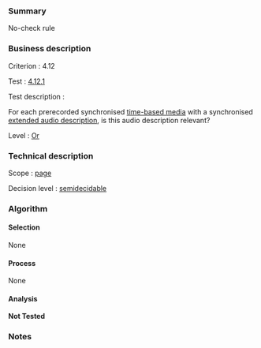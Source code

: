 ### Summary

No-check rule

### Business description

Criterion : 4.12

Test : [4.12.1](http://www.accessiweb.org/index.php/accessiweb-22-english-version.html#test-4-12-1)

Test description :

For each prerecorded synchronised [time-based
media](http://www.braillenet.org/accessibilite/referentiel-aw21-en/glossaire.php#mMediaTemp)
with a synchronised [extended audio
description](http://www.braillenet.org/accessibilite/referentiel-aw21-en/glossaire.php#mAudioDescE),
is this audio description relevant?

Level : [Or](/en/category/rules-design/accessiweb-11/level/or)

### Technical description

Scope : [page](/en/category/rules-design/accessiweb-11/scope/page)

Decision level :
[semidecidable](/en/category/rules-design/accessiweb-11/decision-level/semidecidable)

### Algorithm

#### Selection

None

#### Process

None

#### Analysis

**Not Tested**

### Notes


